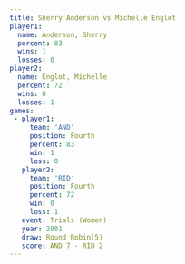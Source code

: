 ```yaml
---
title: Sherry Anderson vs Michelle Englot
player1:                
  name: Anderson, Sherry
  percent: 83           
  wins: 1               
  losses: 0             
player2:                
  name: Englot, Michelle
  percent: 72           
  wins: 0               
  losses: 1             
games:
 - player1:          
     team: 'AND'     
     position: Fourth
     percent: 83     
     win: 1          
     loss: 0         
   player2:          
     team: 'RID'     
     position: Fourth
     percent: 72     
     win: 0          
     loss: 1         
   event: Trials (Women)
   year: 2001           
   draw: Round Robin(5) 
   score: AND 7 - RID 2 
---
```


